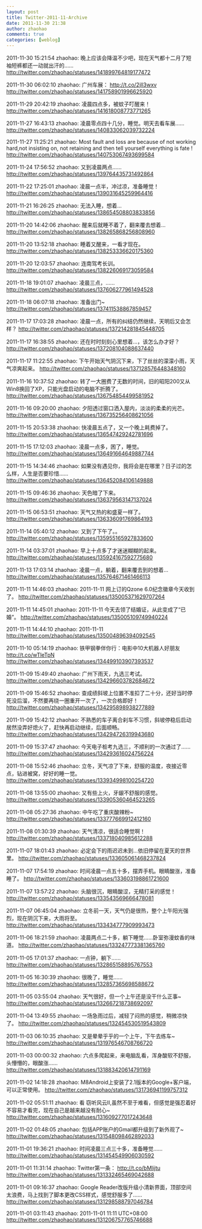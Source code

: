 ```yaml
---
layout: post
title: Twitter-2011-11-Archive
date: 2011-11-30 21:38
author: zhaohao
comments: true
categories: [weblog]
---
```

2011-11-30 15:21:54
zhaohao: 晚上应该会降温不少吧，现在天气都十二月了短袖短裤都还一动就出汗的……
http://twitter.com/zhaohao/statuses/141899764819177472

2011-11-30 06:02:10
zhaohao: 广州车展： http://t.co/2jll3wxv
http://twitter.com/zhaohao/statuses/141758901996625920

2011-11-29 20:42:19
zhaohao: 凌晨四点多，被蚊子叮醒来！
http://twitter.com/zhaohao/statuses/141618008773771265

2011-11-27 16:43:13
zhaohao: 凌晨零点四十几分，睡觉。明天去看车展……
http://twitter.com/zhaohao/statuses/140833062039732224

2011-11-27 11:25:21
zhaohao: Most fault and loss are because of not working hard,not insisting on, not retaining and then tell yourself everything is fate !
http://twitter.com/zhaohao/statuses/140753067493699584

2011-11-24 17:56:52
zhaohao: 又到凌晨两点……
http://twitter.com/zhaohao/statuses/139764435731492864

2011-11-22 17:25:01
zhaohao: 凌晨一点半，冲过凉，准备睡觉！
http://twitter.com/zhaohao/statuses/139031645259964416

2011-11-21 16:26:25
zhaohao: 无法入睡，想着...
http://twitter.com/zhaohao/statuses/138654508803833856

2011-11-20 14:42:06
zhaohao: 醒来后就睡不着了，翻来覆去想着...
http://twitter.com/zhaohao/statuses/138265868256808960

2011-11-20 13:52:18
zhaohao: 睡着又醒来，一看才现在。
http://twitter.com/zhaohao/statuses/138253336620175360

2011-11-20 12:03:57
zhaohao: 连南驾考长训。
http://twitter.com/zhaohao/statuses/138226069173059584

2011-11-18 19:01:07
zhaohao: 凌晨三点，……
http://twitter.com/zhaohao/statuses/137606277961494528

2011-11-18 06:07:18
zhaohao: 准备出门~
http://twitter.com/zhaohao/statuses/137411538867859457

2011-11-17 17:03:28
zhaohao: 凌晨一点，所有的纠结仍然继续，天明后又会怎样？
http://twitter.com/zhaohao/statuses/137214281845448705

2011-11-17 16:38:55
zhaohao: 还在时时刻刻心里想着…，该怎么办才好？
http://twitter.com/zhaohao/statuses/137208104088637440

2011-11-17 11:22:55
zhaohao: 下午开始天气阴沉下来，下了丝丝的濛濛小雨，天气凉爽起来。
http://twitter.com/zhaohao/statuses/137128576448348160

2011-11-16 10:37:52
zhaohao: 转了一大圈费了无数的时间，旧的昭阳200又从Win8换回了XP，只能光盘启动的电脑不折腾了。
http://twitter.com/zhaohao/statuses/136754854499581952

2011-11-16 09:20:00
zhaohao: 夕阳透过窗口洒入屋内，淡淡的柔柔的光芒。
http://twitter.com/zhaohao/statuses/136735256408621056

2011-11-15 20:53:38
zhaohao: 快凌晨五点了，又一个晚上耗费掉了。
http://twitter.com/zhaohao/statuses/136547429242781696

2011-11-15 17:12:03
zhaohao: 凌晨一点多，困了，睡觉。
http://twitter.com/zhaohao/statuses/136491664649887744

2011-11-15 14:34:46
zhaohao: 如果没有遇见你，我将会是在哪里？日子过的怎么样，人生是否要珍惜……
http://twitter.com/zhaohao/statuses/136452084106149888

2011-11-15 09:46:36
zhaohao: 天色暗了下来。
http://twitter.com/zhaohao/statuses/136379563147137024

2011-11-15 06:53:51
zhaohao: 天气又热的和盛夏一样了。
http://twitter.com/zhaohao/statuses/136336091769864193

2011-11-14 05:40:12
zhaohao: 又到了下午了。。
http://twitter.com/zhaohao/statuses/135955165927833600

2011-11-14 03:37:01
zhaohao: 早上十点多了才迷迷糊糊的起来。
http://twitter.com/zhaohao/statuses/135924167592775680

2011-11-13 17:03:14
zhaohao: 凌晨一点，躺着，翻来覆去到的想着...
http://twitter.com/zhaohao/statuses/135764671461466113

2011-11-11 14:46:03
zhaohao: 2011-11-11 网上订的Qzone 6.0纪念徽章今天收到了。
http://twitter.com/zhaohao/statuses/135005371629707264

2011-11-11 14:45:01
zhaohao: 2011-11-11 今天去领了结婚证，从此变成了“已婚”。
http://twitter.com/zhaohao/statuses/135005109749940224

2011-11-11 14:44:10
zhaohao: 2011-11-11
http://twitter.com/zhaohao/statuses/135004896394092545

2011-11-10 05:14:19
zhaohao: 铁甲钢拳伴你行：电影中10大机器人好朋友 http://t.co/wTleTpN
http://twitter.com/zhaohao/statuses/134499103907393537

2011-11-09 15:49:40
zhaohao: 广州下雨天，九选三考试。
http://twitter.com/zhaohao/statuses/134296603782684672

2011-11-09 15:46:52
zhaohao: 查成绩斜坡上位置不准扣了二十分，还好当时停死没后溜，不然要再绕一圈重开一次了，一次合格即好！
http://twitter.com/zhaohao/statuses/134295898938277889

2011-11-09 15:42:12
zhaohao: 不熟悉的车子离合刹车不习惯，斜坡停稳后启动居然没弄好熄火了，赶快再启动继续，后面顺畅。
http://twitter.com/zhaohao/statuses/134294726319943680

2011-11-09 15:37:47
zhaohao: 今天电子桩考九选三，不顺利的一次通过了……
http://twitter.com/zhaohao/statuses/134293616024756224

2011-11-08 15:52:46
zhaohao: 立冬，天气凉了下来，舒服的温度，夜接近零点，钻进被窝，好好的睡一觉。
http://twitter.com/zhaohao/statuses/133934998100254720

2011-11-08 13:55:00
zhaohao: 又有些上火，牙龈不舒服的感觉。
http://twitter.com/zhaohao/statuses/133905360464523265

2011-11-08 05:27:36
zhaohao: 中午吃了重庆酸辣粉~
http://twitter.com/zhaohao/statuses/133777669912412160

2011-11-08 01:30:39
zhaohao: 天气清凉，很适合睡觉啊！
http://twitter.com/zhaohao/statuses/133718040985612288

2011-11-07 18:01:43
zhaohao: 必定会下的雨迟迟未到…依旧停留在夏天的世界里。
http://twitter.com/zhaohao/statuses/133605061468237824

2011-11-07 17:54:19
zhaohao: 时间凌晨一点五十多，摆弄手机。眼睛酸涨，准备睡了。
http://twitter.com/zhaohao/statuses/133603198861721600

2011-11-07 13:57:22
zhaohao: 头脑很沉，眼睛酸涩，无精打采的感觉！
http://twitter.com/zhaohao/statuses/133543569666478081

2011-11-07 06:45:04
zhaohao: 立冬前一天，天气仍是很热，整个上午阳光强烈，现在阴沉下来，大雨将至。
http://twitter.com/zhaohao/statuses/133434777909993473

2011-11-06 18:21:59
zhaohao: 凌晨两点二十多，躺下睡觉……卧室弥漫蚊香的味道。
http://twitter.com/zhaohao/statuses/133247773381365760

2011-11-05 17:01:37
zhaohao: 一点钟，躺下……
http://twitter.com/zhaohao/statuses/132865158895767553

2011-11-05 16:30:39
zhaohao: 很晚了，睡觉……
http://twitter.com/zhaohao/statuses/132857365698588672

2011-11-05 03:55:04
zhaohao: 天气很好，但一个上午还是没干什么正事~
http://twitter.com/zhaohao/statuses/132667218738692097

2011-11-04 13:49:55
zhaohao: 一场急雨过后，减轻了闷热的感觉，稍微凉快了。
http://twitter.com/zhaohao/statuses/132454530519543809

2011-11-03 06:10:35
zhaohao: 又是晕晕乎乎的一个上午，下午去练车~
http://twitter.com/zhaohao/statuses/131976546708766720

2011-11-03 00:00:32
zhaohao: 六点多爬起来，来电脑乱看，浑身酸软不舒服，头懵懵的，眼酸涨……
http://twitter.com/zhaohao/statuses/131883420614791169

2011-11-02 14:18:28
zhaohao: M8Android上安装了2.1版本的Google+客户端，可以正常使用。
http://twitter.com/zhaohao/statuses/131736941199757312

2011-11-02 05:51:11
zhaohao: 看 窃听风云II,虽然不至于难看，但感觉是强忍着好不容易才看完，现在自己是越来越没有耐心~
http://twitter.com/zhaohao/statuses/131609277017243648

2011-11-02 01:48:05
zhaohao: 包括APP账户的Gmail都升级到了新外观了~
http://twitter.com/zhaohao/statuses/131548098462892033

2011-11-01 19:36:21
zhaohao: 时间凌晨三点三十多，准备睡觉……
http://twitter.com/zhaohao/statuses/131454549906030592

2011-11-01 11:31:14
zhaohao: Twitter第一条： http://t.co/bMlijtu
http://twitter.com/zhaohao/statuses/131332465469042688

2011-11-01 09:16:37
zhaohao: Google Reader改版升级小清新界面，顶部空间太浪费，马上找到了脚本更改CSS样式，感觉舒服多了……
http://twitter.com/zhaohao/statuses/131298588797046784

2011-11-01 03:11:43
zhaohao: 2011-11-01 11:11 UTC+08:00
http://twitter.com/zhaohao/statuses/131206757765746688
